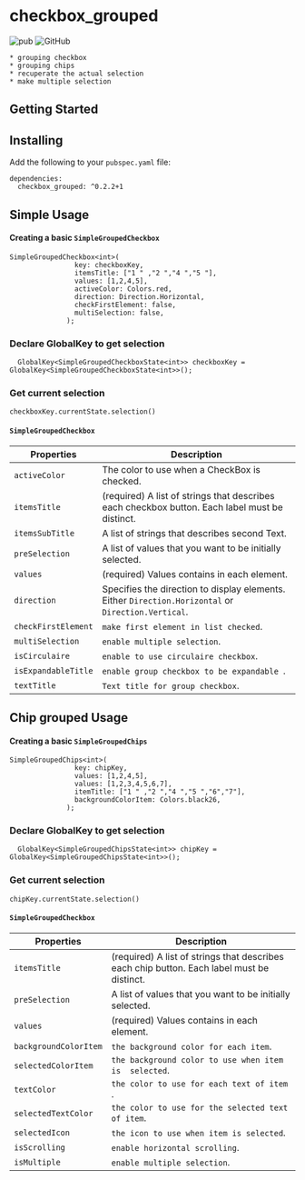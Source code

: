 # checkbox_grouped
![pub](https://img.shields.io/badge/pub-v0.2.2%2B1-orange) ![GitHub](https://img.shields.io/github/license/liodali/checkbox_grouped)

    * grouping checkbox
    * grouping chips
    * recuperate the actual selection
    * make multiple selection

## Getting Started

## Installing

Add the following to your `pubspec.yaml` file:

    dependencies:
      checkbox_grouped: ^0.2.2+1



## Simple Usage
#### Creating a basic `SimpleGroupedCheckbox`

    SimpleGroupedCheckbox<int>(
                    key: checkboxKey,
                    itemsTitle: ["1 " ,"2 ","4 ","5 "],
                    values: [1,2,4,5],
                    activeColor: Colors.red,
                    direction: Direction.Horizontal,
                    checkFirstElement: false,
                    multiSelection: false,
                  );
### Declare GlobalKey to get selection

`  GlobalKey<SimpleGroupedCheckboxState<int>> checkboxKey = GlobalKey<SimpleGroupedCheckboxState<int>>();`

### Get current selection

` checkboxKey.currentState.selection() `

####  `SimpleGroupedCheckbox`
|   Properties          |  Description |
|-----------------------|--------------|
|`activeColor`          |The color to use when a CheckBox is checked.  |
|`itemsTitle`           |(required) A list of strings that describes each checkbox button. Each label must be distinct.   |
|`itemsSubTitle`        | A list of strings that describes second Text.   |
|`preSelection`         | A list of values that you want to be initially selected.   |
|`values`               |(required) Values contains in each element.   |
|`direction`            |Specifies the direction to display elements. Either `Direction.Horizontal` or `Direction.Vertical`.  |
|`checkFirstElement`    |`make first element in list checked`.  |
|`multiSelection`       |`enable multiple selection`.  |
|`isCirculaire`         |`enable to use circulaire checkbox`.  |
|`isExpandableTitle`    |`enable group checkbox to be expandable `.  |
|`textTitle`            |`Text title for group checkbox`.  |

## Chip grouped Usage

#### Creating a basic `SimpleGroupedChips`

    SimpleGroupedChips<int>(
                    key: chipKey,
                    values: [1,2,4,5],
                    values: [1,2,3,4,5,6,7],
                    itemTitle: ["1 " ,"2 ","4 ","5 ","6","7"],
                    backgroundColorItem: Colors.black26,
                  );
### Declare GlobalKey to get selection

`  GlobalKey<SimpleGroupedChipsState<int>> chipKey = GlobalKey<SimpleGroupedChipsState<int>>();`

### Get current selection

` chipKey.currentState.selection() `

####  `SimpleGroupedCheckbox`
|   Properties          |  Description |
|-----------------------|--------------|
|`itemsTitle`           |(required) A list of strings that describes each chip button. Each label must be distinct.   |
|`preSelection`         | A list of values that you want to be initially selected.   |
|`values`               |(required) Values contains in each element.   |
|`backgroundColorItem`  |`the background color for each item`.  |
|`selectedColorItem`    |`the background color to use when item is  selected`.  |
|`textColor`            |`the color to use for each text of item `.  |
|`selectedTextColor`    |`the color to use for the selected text of item`.  |
|`selectedIcon`         |`the icon to use when item is selected`.  |
|`isScrolling`          |`enable horizontal scrolling`.  |
|`isMultiple`           |`enable multiple selection`.  |
